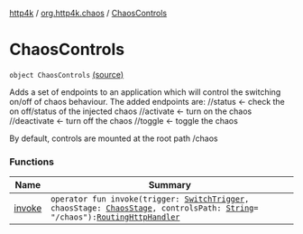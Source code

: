 [http4k](../../index.md) / [org.http4k.chaos](../index.md) / [ChaosControls](./index.md)

# ChaosControls

`object ChaosControls` [(source)](https://github.com/http4k/http4k/blob/master/http4k-testing-chaos/src/main/kotlin/org/http4k/chaos/ChaosControls.kt#L26)

Adds a set of endpoints to an application which will control the switching on/off of chaos behaviour. The added endpoints are:
//status &lt;- check the on off/status of the injected chaos
//activate &lt;- turn on the chaos
//deactivate &lt;- turn off the chaos
//toggle &lt;- toggle the chaos

By default, controls are mounted at the root path /chaos

### Functions

| Name | Summary |
|---|---|
| [invoke](invoke.md) | `operator fun invoke(trigger: `[`SwitchTrigger`](../-switch-trigger/index.md)`, chaosStage: `[`ChaosStage`](../-chaos-stage/index.md)`, controlsPath: `[`String`](https://kotlinlang.org/api/latest/jvm/stdlib/kotlin/-string/index.html)` = "/chaos"): `[`RoutingHttpHandler`](../../org.http4k.routing/-routing-http-handler/index.md) |
